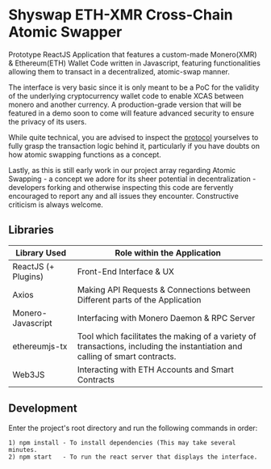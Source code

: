 # Shyswap ETH-XMR Cross-Chain Atomic Swapper
Prototype ReactJS Application that features a custom-made Monero(XMR) & Ethereum(ETH) Wallet Code written in Javascript, featuring functionalities allowing them to transact in a decentralized, atomic-swap manner.

The interface is very basic since it is only meant to be a PoC for the validity of the underlying cryptocurrency wallet code to enable XCAS between monero and another currency. A production-grade version that will be featured in a demo soon to come will feature advanced security to ensure the privacy of its users.

While quite technical, you are advised to inspect the [protocol](help/PROTOCOL.md) yourselves to fully grasp the transaction logic behind it, particularly if you have doubts on how atomic swapping functions as a concept.

Lastly, as this is still early work in our project array regarding Atomic Swapping - a concept we adore for its sheer potential in decentralization - developers forking and otherwise inspecting this code are fervently encouraged to report any and all issues they encounter. Constructive criticism is always welcome.

## Libraries
 Library Used      | Role within the Application
---------------------|-------------------------
ReactJS (+ Plugins)  |Front-End Interface & UX
Axios                |Making API Requests & Connections between Different parts of the Application
Monero-Javascript    |Interfacing with Monero Daemon & RPC Server
ethereumjs-tx        |Tool which facilitates the making of a variety of transactions, including the instantiation and calling of smart contracts.
Web3JS               | Interacting with ETH Accounts and Smart Contracts

## Development
Enter the project's root directory and run the following commands in order:
```
1) npm install - To install dependencies (This may take several minutes.
2) npm start   - To run the react server that displays the interface.
```